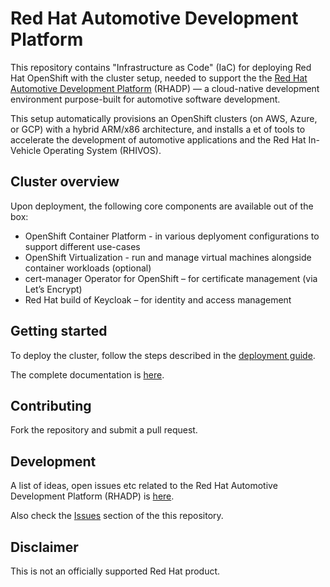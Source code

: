 # Red Hat Automotive Development Platform

This repository contains "Infrastructure as Code" (IaC) for deploying Red Hat OpenShift with the cluster setup, needed to support the 
the [Red Hat Automotive Development Platform](https://github.com/rhadp/rhadp-platform) (RHADP) — a cloud-native development environment 
purpose-built for automotive software development.  

This setup automatically provisions an OpenShift clusters (on AWS, Azure, or GCP) with a hybrid ARM/x86 architecture, 
and installs a et of tools to accelerate the development of automotive applications and the Red Hat In-Vehicle Operating System (RHIVOS).  

## Cluster overview

Upon deployment, the following core components are available out of the box:  
- OpenShift Container Platform - in various deplyoment configurations to support different use-cases
- OpenShift Virtualization - run and manage virtual machines alongside container workloads (optional)
- cert-manager Operator for OpenShift – for certificate management (via Let’s Encrypt)  
- Red Hat build of Keycloak – for identity and access management  

## Getting started

To deploy the cluster, follow the steps described in the [deployment guide](docs/deployment.md).

The complete documentation is [here](docs/README.md).

## Contributing

Fork the repository and submit a pull request.

## Development

A list of ideas, open issues etc related to the Red Hat Automotive Development Platform (RHADP) is [here](https://github.com/orgs/rhadp/projects/1).  

Also check the [Issues](https://github.com/rhadp/rhadp-bootstrap/issues) section of the this repository.

## Disclaimer

This is not an officially supported Red Hat product.